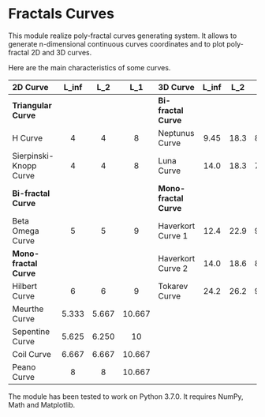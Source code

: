 # Fractals Curves

This module realize poly-fractal curves generating system. It allows to generate n-dimensional  continuous curves coordinates and to plot poly-fractal 2D and 3D curves.

Here are the main characteristics of some curves.

|2D Curve               | L_inf |  L_2  |   L_1   |3D Curve            | L_inf |  L_2  |  L_1  |
|:---                   | :---: | :---: |  :---:  |:---                | :---: | :---: | :---: |
|**Triangular Curve**   |       |       |         |**Bi-fractal Curve**                        |
|H Curve                |   4   |   4   |    8    |Neptunus Curve      | 9.45  | 18.3  | 88.9  |
|Sierpinski-Knopp Curve |   4   |   4   |    8    |Luna Curve          | 14.0  | 18.3  | 75.6  |
|**Bi-fractal Curve**   |       |       |         |**Mono-fractal Curve**                      |
|Beta Omega Curve       |   5   |   5   |    9    |Haverkort Curve 1   | 12.4  | 22.9  | 99.6  |
|**Mono-fractal Curve** |       |       |         |Haverkort Curve 2   | 14.0  | 18.6  | 89.8  |
|Hilbert Curve          |   6   |   6   |    9    |Tokarev Curve       | 24.2  | 26.2  | 98.3  |
|Meurthe Curve          | 5.333 | 5.667 | 10.667  |
|Sepentine Curve        | 5.625 | 6.250 |   10    |
|Coil Curve             | 6.667 | 6.667 | 10.667  |
|Peano Curve            |   8   |   8   | 10.667  |


The module has been tested to work on Python 3.7.0. It requires NumPy, Math and Matplotlib.
